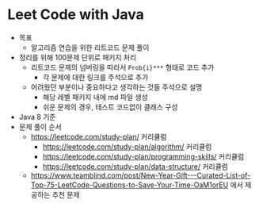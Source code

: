 # Leet Code with Java
* 목표
    * 알고리즘 연습을 위한 리트코드 문제 풀이
* 정리를 위해 100문제 단위로 패키지 처리
    * 리트코드 문제의 넘버링을 따라서  `Prob{i}***` 형태로 코드 추가
      * 각 문제에 대한 링크를 주석으로 추가
    * 어려웠던 부분이나 중요하다고 생각하는 것들 주석으로 설명
        * 해당 레벨 패키지 내에 md 파일 생성
        * 쉬운 문제의 경우, 테스트 코드없이 클래스 구성
* Java 8 기준
* 문제 풀이 순서
  * https://leetcode.com/study-plan/ 커리큘럼
    * https://leetcode.com/study-plan/algorithm/ 커리큘럼
    * https://leetcode.com/study-plan/programming-skills/ 커리큘럼
    * https://leetcode.com/study-plan/data-structure/ 커리큘럼
  * https://www.teamblind.com/post/New-Year-Gift---Curated-List-of-Top-75-LeetCode-Questions-to-Save-Your-Time-OaM1orEU 에서 제공하는 추천 문제